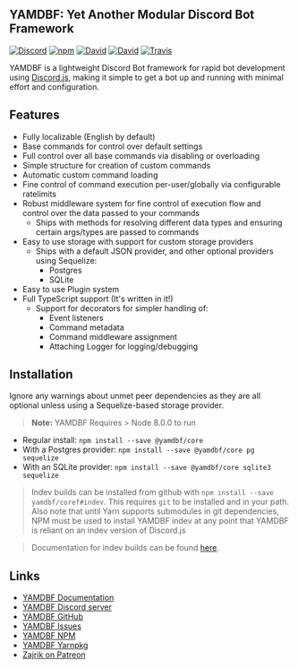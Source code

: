 ## YAMDBF: Yet Another Modular Discord Bot Framework

[![Discord](https://discordapp.com/api/guilds/233751981838041090/embed.png)](https://discord.gg/cMXkbXV)
[![npm](https://img.shields.io/npm/v/@yamdbf/core.svg?maxAge=3600)](https://www.npmjs.com/package/@yamdbf/core)
[![David](https://david-dm.org/yamdbf/core/status.svg)](https://david-dm.org/yamdbf/core)
[![David](https://david-dm.org/yamdbf/core/peer-status.svg)](https://david-dm.org/yamdbf/core?type=peer)
[![Travis](https://api.travis-ci.org/yamdbf/core.svg)](https://travis-ci.org/yamdbf/core)

<!-- Hidden until someday when scoped packages are supported -->
<!-- [![NPM](https://nodei.co/npm/@yamdbf/core.png?downloads=true&stars=true)](https://nodei.co/npm/yamdbf/) -->

YAMDBF is a lightweight Discord Bot framework for rapid bot development using [Discord.js](https://discord.js.org),
making it simple to get a bot up and running with minimal effort and configuration.

## Features
- Fully localizable (English by default)
- Base commands for control over default settings
- Full control over all base commands via disabling or overloading
- Simple structure for creation of custom commands
- Automatic custom command loading
- Fine control of command execution per-user/globally via configurable ratelimits
- Robust middleware system for fine control of execution flow and  
  control over the data passed to your commands
  - Ships with methods for resolving different data types and ensuring  
    certain args/types are passed to commands
- Easy to use storage with support for custom storage providers
  - Ships with a default JSON provider, and other optional providers using Sequelize:
    - Postgres
	- SQLite
- Easy to use Plugin system
- Full TypeScript support (It's written in it!)
  - Support for decorators for simpler handling of:
	- Event listeners
    - Command metadata
	- Command middleware assignment
	- Attaching Logger for logging/debugging

## Installation
Ignore any warnings about unmet peer dependencies as they are all optional unless
using a Sequelize-based storage provider.

>**Note:** YAMDBF Requires > Node 8.0.0 to run

- Regular install: `npm install --save @yamdbf/core`   
- With a Postgres provider: `npm install --save @yamdbf/core pg sequelize`   
- With an SQLite provider: `npm install --save @yamdbf/core sqlite3 sequelize`

>Indev builds can be installed from github with `npm install --save yamdbf/coref#indev`.
This requires `git` to be installed and in your path. Also note that until Yarn
supports submodules in git dependencies, NPM must be used to install YAMDBF indev
at any point that YAMDBF is reliant on an indev version of Discord.js

>Documentation for indev builds can be found [here](https://yamdbf.js.org/indev).

## Links
- [YAMDBF Documentation](https://yamdbf.js.org)
- [YAMDBF Discord server](https://discord.gg/cMXkbXV)
- [YAMDBF GitHub](https://github.com/yamdbf/core)
- [YAMDBF Issues](https://github.com/yamdbf/core/issues)
- [YAMDBF NPM](https://www.npmjs.com/package/@yamdbf/core)
- [YAMDBF Yarnpkg](https://yarnpkg.com/en/package/@yamdbf/core)
- [Zajrik on Patreon](https://patreon.com/zajrik)
